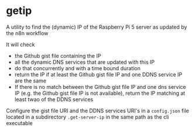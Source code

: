 # getip

A utility to find the (dynamic) IP of the Raspberry Pi 5 server as updated by the n8n workflow

It will check

- the Github gist file containing the IP
- all the dynamic DNS services that are updated with this IP
- do that concurrently and with a time bound duration
- return the IP if at least the Github gist file IP and one DDNS service IP are the same
- If there is no match between the Github gist file IP and one dns service IP (e.g. the Github gist file IP is not available), return the IP matching at least twao of the DDNS services

Configure the gist file URI and the DDNS services URI's in a `config.json` file located in a subdirectory `.get-server-ip` in the same path as the cli executable